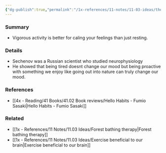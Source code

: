 ```yaml
---
{"dg-publish":true,"permalink":"/1x-references/11-notes/11-03-ideas/the-sechenov-effect-vigorous-exercise-is-better-than-resting-for-calming-us/","title":"The Sechenov Effect","created":"2023-01-21T00:17:01.000+03:00","updated":"2024-02-14T20:18:22.572+03:00"}
---
```



### Summary
- Vigorous activity is better for caling your feelings than just resting.

### Details
- Sechenov was a Russian scientist who studied neurophysiology
- He showed that being tired doesnt change our mood but being proactive with something we enjoy like going out into nature can truly change our mood.

### References
- [[4x - Reading/41 Books/41.02 Book reviews/Hello Habits - Fumio Sasaki\|Hello Habits - Fumio Sasaki]]

### Related
- [[1x - References/11 Notes/11.03 Ideas/Forest bathing therapy\|Forest bathing therapy]]
- [[1x - References/11 Notes/11.03 Ideas/Exercise beneficial to our brain\|Exercise beneficial to our brain]]
